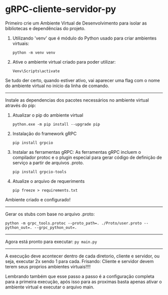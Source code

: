 # gRPC-cliente-servidor-py

Primeiro crie um Ambiente Virtual de Desenvolvimento para isolar as bibliotecas e dependências do projeto.

1. Utilizando 'venv' que é módulo do Python usado para criar ambientes virtuais: 

    ```python -m venv venv ```

2. Ative o ambiente virtual criado para poder utilizar:

    ```Venv\Scripts\activate ```

Se tudo der certo, quando estiver ativo, vai aparecer uma flag com o nome do ambiente virtual no início da linha de comando. 

---

Instale as dependencias dos pacotes necessários no ambiente virtual através do pip: 

1. Atualizar o pip do ambiente virtual

    ```python.exe -m pip install --upgrade pip ``` 

2. Instalação do framework gRPC 

    ```pip install grpcio ```

3. Instalar as ferramentas gRPC: 
As ferramentas gRPC incluem o compilador protoc e o plugin especial para gerar código de definição de serviço a partir de arquivos .proto. 

    ```pip install grpcio-tools ```

4. Atualize o arquivo de requeriments

    ```pip freeze > requirements.txt ```

Ambiente criado e configurado! 

---

Gerar os stubs com base no arquivo .proto:
    
 ```python -m grpc_tools.protoc --proto_path=. ./Proto/user.proto --python_out=. --grpc_python_out=. ```

---

Agora está pronto para executar: 
    ```py main.py ```

---

A execução deve acontecer dentro de cada diretorio, cliente e servidor, ou seja, executar 2x sendo 1 para cada.
Frisando: Cliente e servidor devem terem seus proprios ambientes virtuais!!!!

Lembrando também que esse passo a passo é a configuração completa para a primeira execução, após isso para as proximas basta apenas ativar o ambiente virtual e executar o arquivo main. 



